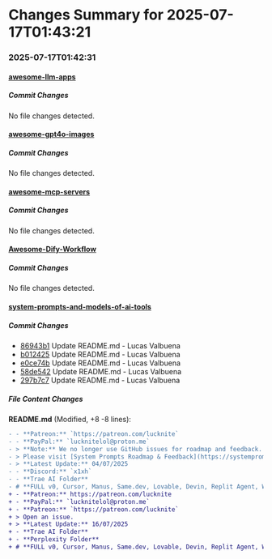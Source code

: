 # Changes Summary for 2025-07-17T01:43:21

### 2025-07-17T01:42:31

#### [awesome-llm-apps](https://github.com/Shubhamsaboo/awesome-llm-apps)

##### Commit Changes

No file changes detected.

#### [awesome-gpt4o-images](https://github.com/jamez-bondos/awesome-gpt4o-images)

##### Commit Changes

No file changes detected.

#### [awesome-mcp-servers](https://github.com/punkpeye/awesome-mcp-servers)

##### Commit Changes

No file changes detected.

#### [Awesome-Dify-Workflow](https://github.com/svcvit/Awesome-Dify-Workflow)

##### Commit Changes

No file changes detected.

#### [system-prompts-and-models-of-ai-tools](https://github.com/x1xhlol/system-prompts-and-models-of-ai-tools)

##### Commit Changes

- [86943b1](https://github.com/x1xhlol/system-prompts-and-models-of-ai-tools/commit/86943b19f4e5f81bcabc5bba8a0f5fdbce7373b9) Update README.md - Lucas Valbuena
- [b012425](https://github.com/x1xhlol/system-prompts-and-models-of-ai-tools/commit/b012425c7d9612e2ff93be99dd1e857a86f9d71a) Update README.md - Lucas Valbuena
- [e0ce74b](https://github.com/x1xhlol/system-prompts-and-models-of-ai-tools/commit/e0ce74bead81fcab19c1a8350abddcf465073649) Update README.md - Lucas Valbuena
- [58de542](https://github.com/x1xhlol/system-prompts-and-models-of-ai-tools/commit/58de54233278a5dd5cb49550e02bcb531e647a22) Update README.md - Lucas Valbuena
- [297b7c7](https://github.com/x1xhlol/system-prompts-and-models-of-ai-tools/commit/297b7c74de5ca1d435f805c822da443fe9304558) Update README.md - Lucas Valbuena


##### File Content Changes

**README.md** (Modified, +8 -8 lines):

```diff
- - **Patreon:** `https://patreon.com/lucknite`
- - **PayPal:** `lucknitelol@proton.me`
- > **Note:** We no longer use GitHub issues for roadmap and feedback.
- > Please visit [System Prompts Roadmap & Feedback](https://systemprompts.featurebase.app/) to share your suggestions and track upcoming features.
- > **Latest Update:** 04/07/2025
- - **Discord:** `x1xh`
- - **Trae AI Folder**
- # **FULL v0, Cursor, Manus, Same.dev, Lovable, Devin, Replit Agent, Windsurf Agent, VSCode Agent, Dia Browser, Trae AI, Cluely, Xcode & Spawn (And other Open Sourced) System Prompts, Tools & AI Models**
+ - **Patreon:** https://patreon.com/lucknite
+ - **PayPal:** `lucknitelol@proton.me`
+ - **Patreon:** `https://patreon.com/lucknite`
+ > Open an issue.
+ > **Latest Update:** 16/07/2025
+ - **Trae AI Folder**
+ - **Perplexity Folder**
+ # **FULL v0, Cursor, Manus, Same.dev, Lovable, Devin, Replit Agent, Windsurf Agent, VSCode Agent, Dia Browser, Trae AI, Cluely, Perplexity, Xcode & Spawn (And other Open Sourced) System Prompts, Tools & AI Models**
```
